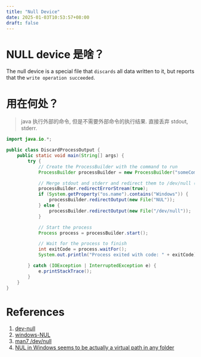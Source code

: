 ```yaml
---
title: "Null Device"
date: 2025-01-03T10:53:57+08:00
draft: false
---
```


# NULL device 是啥？

The null device is a special file that `discards` all data written to it, but reports that the `write operation succeeded`.

# 用在何处？

> java 执行外部的命令, 但是不需要外部命令的执行结果. 直接丢弃 stdout, stderr.

```java
import java.io.*;

public class DiscardProcessOutput {
    public static void main(String[] args) {
        try {
            // Create the ProcessBuilder with the command to run
            ProcessBuilder processBuilder = new ProcessBuilder("someCommand");

            // Merge stdout and stderr and redirect them to /dev/null (or NUL in Windows)
            processBuilder.redirectErrorStream(true);
            if (System.getProperty("os.name").contains("Windows")) {
                processBuilder.redirectOutput(new File("NUL"));
            } else {
                processBuilder.redirectOutput(new File("/dev/null"));
            }

            // Start the process
            Process process = processBuilder.start();

            // Wait for the process to finish
            int exitCode = process.waitFor();
            System.out.println("Process exited with code: " + exitCode);

        } catch (IOException | InterruptedException e) {
            e.printStackTrace();
        }
    }
}

```








# References
1. [dev-null](https://www.putorius.net/introduction-to-dev-null.html)
2. [windows-NUL](https://ss64.com/nt/nul.html)
3. [man7 /dev/null](https://man7.org/linux/man-pages/man4/null.4.html)
4. [NUL in Windows seems to be actually a virtual path in any folder](https://stackoverflow.com/questions/313111/is-there-a-dev-null-on-windows)